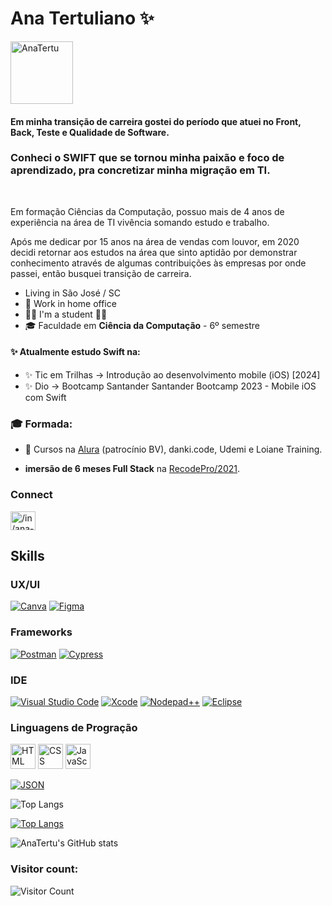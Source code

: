 # Ana Tertuliano ✨
<a href="https://anatertu.github.io/" target="_blank">
  <img src="https://avatars.githubusercontent.com/u/66326789?v=4" alt="AnaTertu" height="100" width="100" style="max-width:100%;" ><img/>
<a/>

#### Em minha transição de carreira gostei do período que atuei no Front, Back, Teste e Qualidade de Software.
### Conheci o SWIFT que se tornou minha paixão e foco de aprendizado, pra concretizar minha migração em TI.

<br>


Em formação Ciências da Computação, possuo mais de 4 anos de experiência na área de TI vivência somando estudo e trabalho.

Após me dedicar por 15 anos na área de vendas com louvor, em 2020 decidi retornar aos estudos na área que sinto aptidão por demonstrar conhecimento através de algumas contribuições às empresas por onde passei, então busquei transição de carreira.
  
- Living in São José / SC
- 🔭 Work in home office
- :woman_student: I'm a student ✍🏼
- 🎓  Faculdade em **Ciência da Computação** - 6º semestre
#### ✨ Atualmente estudo Swift na:
- ✨ Tic em Trilhas -> Introdução ao desenvolvimento mobile (iOS) [2024]
- ✨ Dio -> Bootcamp Santander Santander Bootcamp 2023 -  Mobile iOS com Swift

### 🎓 Formada:
- 🔭 Cursos na [Alura](https://cursos.alura.com.br/user/ana-tertuliano/fullCertificate/f979ac21dcf9af6da132dd5f59e6c0c8) (patrocínio BV), danki.code, Udemi e Loiane Training.

- **imersão de 6 meses Full Stack** na [RecodePro/2021](https://mail-attachment.googleusercontent.com/attachment/u/0/?ui=2&ik=1f5086dcef&attid=0.1&permmsgid=msg-f:1694034762662692652&th=17826ba429ac472c&view=att&disp=inline&saddbat=ANGjdJ9xq0F-y0TGVRuE6kriiRhO_x7iiDqRoU-m3bzVAX2Gop01Tmap9KYzkBqYim-H1cPoNPUibuIeyaMtuLg6H8oZD2uAzs5LvMPj8bLgptZGQPWvG2OwQ6o-obhyEN9HXpBjo9N3CyZmQhJbCaw_fLK5703rJmc6bcdNZHRrkLPvDHzVD2QDzFTY8gryANAQaUmKWck-nvywM6w6iU2lnEl5tqo99GoJmj4gCZes61vCj-nukwAejdoFBtpJs7EHmsvF6j4dfOrlyLq4bSuVTXkAUFGmfVZJd2JCnqPnv0isJOiMTfHEoUstrczjhbh29fqd_3sF-1gDJcN0t2I-fF6Hc6hniFze3JoxsxGifuU8MUChAZ-gV6ssnPxQrCQTWgVZ-issRQvNhkjeJfQzqu0Xy1d0BPjY8aXJOvuEMC0Km6iPb9HkV_EXhjCsoRYH3f3mDCgXQx6218IXzp-mp63XGhhSJv41UsAqwfCLK4UaNPTTzLsD64P7n2wdhpYSwxqAO7vvNdhzqGs15ANNGYy_oRMIDeG3xXAxxY6XOoOBYKaykHDCSGS7xMAq_XvMdCpurHo2_mu99hSjJLUKAXPvOpgb3Di97TLA3lEAhZyTpXf2nyt4wII5C9hVM2NqPSdR5D6GghV4lsBvaaY_N-LkQZ5FnR77i_kxmOacASDJrV3mdElyExYTwUU).

### Connect
<a href="https://www.linkedin.com/in/ana-tertu/" target="_blank">
  <img align="center" alt="/in/ana-tertu" height="30" width="40" src="https://cdn.jsdelivr.net/gh/devicons/devicon/icons/linkedin/linkedin-original.svg" style="max-width:100%;" target="_blank"/>
<a/>

<br>

## **Skills**

### UX/UI

[![Canva](https://img.shields.io/badge/Canva-%2300C4CC.svg?&style=for-the-badge&logo=Canva&logoColor=white)]()  [![Figma](https://img.shields.io/badge/Figma-F24E1E?style=for-the-badge&logo=figma&logoColor=white)]()

### Frameworks

<!-- [![Apollo](https://img.shields.io/badge/Apollo%20GraphQL-311C87?&style=for-the-badge&logo=Apollo%20GraphQL&logoColor=white)]()
[![Apollo](https://img.shields.io/badge/chai-A30701?style=for-the-badge&logo=chai&logoColor=white)]() -->
[![Postman](https://img.shields.io/badge/Postman-FF6C37?style=for-the-badge&logo=Postman&logoColor=white)]()
[![Cypress](https://img.shields.io/badge/Cypress-17202C?style=for-the-badge&logo=cypress&logoColor=white)]()
<!-- [![Insomnia](https://img.shields.io/badge/Insomnia-5849be?style=for-the-badge&logo=Insomnia&logoColor=white)]()
[![Markdown](https://img.shields.io/badge/Markdown-000000?style=for-the-badge&logo=markdown&logoColor=white)]()
[![Mocha](https://img.shields.io/badge/Mocha-8D6748?style=for-the-badge&logo=Mocha&logoColor=white)]() -->

### IDE

[![Visual Studio Code](https://img.shields.io/badge/Visual_Studio_Code-0078D4?style=for-the-badge&logo=visual%20studio%20code&logoColor=white)]()
[![Xcode](https://img.shields.io/badge/Xcode-007ACC?style=for-the-badge&logo=Xcode&logoColor=white)]()
[![Nodepad++](https://img.shields.io/badge/Notepad++-90E59A.svg?style=for-the-badge&logo=notepad%2B%2B&logoColor=black)]()
[![Eclipse](https://img.shields.io/badge/Eclipse-2C2255?style=for-the-badge&logo=eclipse&logoColor=white)]()  

### Linguagens de Progração
<img src="https://cdn.jsdelivr.net/gh/devicons/devicon/icons/html5/html5-plain-wordmark.svg" alt="HTML" height="40" width="40" style="max-width:100%;"></img>
<img src="https://cdn.jsdelivr.net/gh/devicons/devicon/icons/css3/css3-plain-wordmark.svg" alt="CSS" height="40" width="40" style="max-width:100%;"></img>
<img src="https://cdn.jsdelivr.net/gh/devicons/devicon/icons/javascript/javascript-original.svg" alt="JavaScript" height="40" width="40" style="max-width:100%;"></img>

<!-- img src="https://img.icons8.com/nolan/344/angularjs.png" alt="Angular" height="40" width="40" style="max-width:100%;"></img -->
<!-- img src="https://cdn.jsdelivr.net/gh/devicons/devicon/icons/bootstrap/bootstrap-plain-wordmark.svg" alt="Bootstrap" height="40" width="40" style="max-width:100%;"></img -->
<!-- img src="https://cdn.jsdelivr.net/gh/devicons/devicon/icons/react/react-original-wordmark.svg" alt="React" height="40" width="40" style="max-width:100%;"></img -->
[![JSON](https://img.shields.io/badge/json-5E5C5C?style=for-the-badge&logo=json&logoColor=white)]()


![Top Langs](https://github-readme-stats.vercel.app/api/top-langs/?username=AnaTertu&langs_count=12&theme=radical)

[![Top Langs](https://github-readme-stats.vercel.app/api/top-langs/?username=AnaTertu&layout=compact)](https://github.com/anuraghazra/github-readme-stats)

<!-- ![AnaTertu's GitHub stats](https://github-readme-stats.vercel.app/api?username=AnaTertu&hide=contribs,issues) -->

![AnaTertu's GitHub stats](https://github-readme-stats.vercel.app/api?username=AnaTertu&show_icons=true&theme=radical)

### Visitor count:
![Visitor Count](https://profile-counter.glitch.me/AnaTertu/count.svg)
